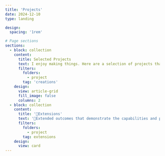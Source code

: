```yaml
---
title: 'Projects'
date: 2024-12-10
type: landing

design:
  spacing: '1rem'

# Page sections
sections:
  - block: collection
    content:
      title: Selected Projects
      text: I enjoy making things. Here are a selection of projects that I have worked on over the years.
      filters:
        folders:
          - project
        tag: 'creations'
    design:
      view: article-grid
      fill_image: false
      columns: 2
  - block: collection
    content:
      title: '🚧Extensions'
      text: '🚧Extended outcomes that demonstrate the capabilities and potentials of free and open collaboration'
      filters:
        folders:
          - project
        tag: extensions
    design:
      view: card
---
```

